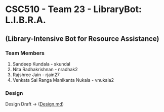 # CSC510 - Team 23 - LibraryBot: L.I.B.R.A.
## (Library-Intensive Bot for Resource Assistance)
### Team Members
1. Sandeep Kundala - skundal 
2. Nita Radhakrishnan - nradhak2 
3. Rajshree Jain - rjain27 
4. Venkata Sai Ranga Manikanta Nukala - vnukala2
### Design 

Design Draft -> ([Design.md](https://github.ncsu.edu/csc510-fall2019/CSC510-23/blob/master/Design.md))
